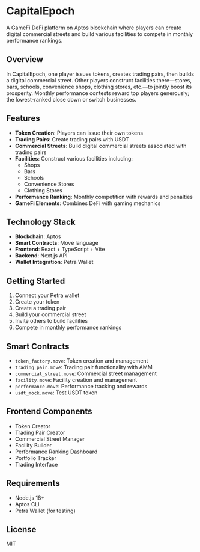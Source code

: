 # CapitalEpoch

A GameFi DeFi platform on Aptos blockchain where players can create digital commercial streets and build various facilities to compete in monthly performance rankings.

## Overview

In CapitalEpoch, one player issues tokens, creates trading pairs, then builds a digital commercial street. Other players construct facilities there—stores, bars, schools, convenience shops, clothing stores, etc.—to jointly boost its prosperity. Monthly performance contests reward top players generously; the lowest-ranked close down or switch businesses.

## Features

- **Token Creation**: Players can issue their own tokens
- **Trading Pairs**: Create trading pairs with USDT
- **Commercial Streets**: Build digital commercial streets associated with trading pairs
- **Facilities**: Construct various facilities including:
  - Shops
  - Bars
  - Schools
  - Convenience Stores
  - Clothing Stores
- **Performance Ranking**: Monthly competition with rewards and penalties
- **GameFi Elements**: Combines DeFi with gaming mechanics

## Technology Stack

- **Blockchain**: Aptos
- **Smart Contracts**: Move language
- **Frontend**: React + TypeScript + Vite
- **Backend**: Next.js API
- **Wallet Integration**: Petra Wallet

## Getting Started

1. Connect your Petra wallet
2. Create your token
3. Create a trading pair
4. Build your commercial street
5. Invite others to build facilities
6. Compete in monthly performance rankings

## Smart Contracts

- `token_factory.move`: Token creation and management
- `trading_pair.move`: Trading pair functionality with AMM
- `commercial_street.move`: Commercial street management
- `facility.move`: Facility creation and management
- `performance.move`: Performance tracking and rewards
- `usdt_mock.move`: Test USDT token

## Frontend Components

- Token Creator
- Trading Pair Creator
- Commercial Street Manager
- Facility Builder
- Performance Ranking Dashboard
- Portfolio Tracker
- Trading Interface

## Requirements

- Node.js 18+
- Aptos CLI
- Petra Wallet (for testing)

## License

MIT


